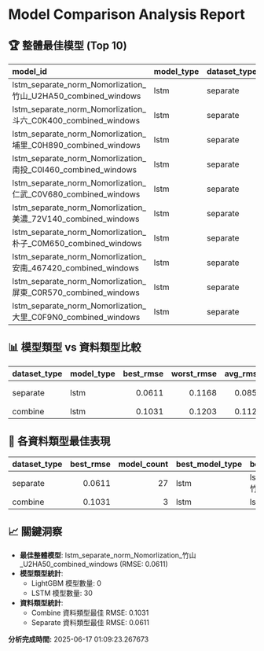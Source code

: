 # Model Comparison Analysis Report

## 🏆 整體最佳模型 (Top 10)

|model_id                                                      |model_type |dataset_type | test_rmse| model_size_mb|
|:-------------------------------------------------------------|:----------|:------------|---------:|-------------:|
|lstm_separate_norm_Nomorlization_竹山_U2HA50_combined_windows |lstm       |separate     |    0.0611|          0.07|
|lstm_separate_norm_Nomorlization_斗六_C0K400_combined_windows |lstm       |separate     |    0.0614|          0.07|
|lstm_separate_norm_Nomorlization_埔里_C0H890_combined_windows |lstm       |separate     |    0.0653|          0.07|
|lstm_separate_norm_Nomorlization_南投_C0I460_combined_windows |lstm       |separate     |    0.0658|          0.07|
|lstm_separate_norm_Nomorlization_仁武_C0V680_combined_windows |lstm       |separate     |    0.0723|          0.07|
|lstm_separate_norm_Nomorlization_美濃_72V140_combined_windows |lstm       |separate     |    0.0731|          0.07|
|lstm_separate_norm_Nomorlization_朴子_C0M650_combined_windows |lstm       |separate     |    0.0734|          0.07|
|lstm_separate_norm_Nomorlization_安南_467420_combined_windows |lstm       |separate     |    0.0740|          0.07|
|lstm_separate_norm_Nomorlization_屏東_C0R570_combined_windows |lstm       |separate     |    0.0745|          0.07|
|lstm_separate_norm_Nomorlization_大里_C0F9N0_combined_windows |lstm       |separate     |    0.0767|          0.07|

## 📊 模型類型 vs 資料類型比較

|dataset_type |model_type | best_rmse| worst_rmse| avg_rmse| model_count|best_model                                                    | avg_size_mb|
|:------------|:----------|---------:|----------:|--------:|-----------:|:-------------------------------------------------------------|-----------:|
|separate     |lstm       |    0.0611|     0.1168|   0.0851|          27|lstm_separate_norm_Nomorlization_竹山_U2HA50_combined_windows |        0.07|
|combine      |lstm       |    0.1031|     0.1203|   0.1120|           3|lstm_combine_norm_chunk_02                                    |        0.07|

## 🎯 各資料類型最佳表現

|dataset_type | best_rmse| model_count|best_model_type |best_model_id                                                 |
|:------------|---------:|-----------:|:---------------|:-------------------------------------------------------------|
|separate     |    0.0611|          27|lstm            |lstm_separate_norm_Nomorlization_竹山_U2HA50_combined_windows |
|combine      |    0.1031|           3|lstm            |lstm_combine_norm_chunk_02                                    |

## 📈 關鍵洞察

- **最佳整體模型**: lstm_separate_norm_Nomorlization_竹山_U2HA50_combined_windows (RMSE: 0.0611)
- **模型類型統計**:
  - LightGBM 模型數量: 0
  - LSTM 模型數量: 30
- **資料類型統計**:
  - Combine 資料類型最佳 RMSE: 0.1031
  - Separate 資料類型最佳 RMSE: 0.0611

**分析完成時間:** 2025-06-17 01:09:23.267673
